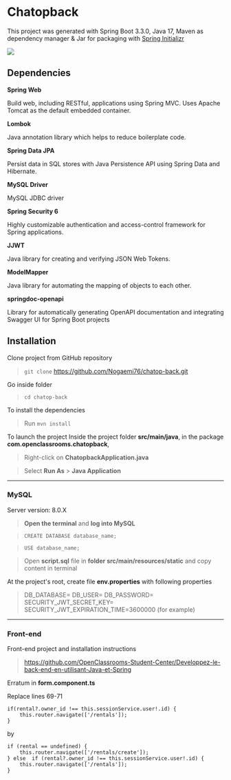 
# Chatopback

This project was generated with Spring Boot 3.3.0, 
Java 17, Maven as dependency manager & Jar for packaging
with [Spring Initializr](https://github.com/spring-io/initializr/)

<img src="https://img.shields.io/badge/Language-Java-orange.svg">

## Dependencies

**Spring Web**

Build web, including RESTful, applications using Spring MVC. Uses Apache Tomcat as the default embedded container.

**Lombok**

Java annotation library which helps to reduce boilerplate code.

**Spring Data JPA**

Persist data in SQL stores with Java Persistence API using Spring Data and Hibernate.

**MySQL Driver**

MySQL JDBC driver

**Spring Security 6**

Highly customizable authentication and access-control framework for Spring applications.

**JJWT**

Java library for creating and verifying JSON Web Tokens.

**ModelMapper** 

Java library for automating the mapping of objects to each other.

**springdoc-openapi** 

Library for automatically generating OpenAPI documentation and integrating Swagger UI for Spring Boot projects

## Installation

Clone project from GitHub repository
> `git clone` https://github.com/Nogaemi76/chatop-back.git

Go inside folder
> `cd chatop-back`

 To install the dependencies
> Run `mvn install`

To launch the project
Inside the project folder **src/main/java**, 
in the package **com.openclassrooms.chatopback**,
> Right-click on **ChatopbackApplication.java**
 
> Select **Run As** > **Java Application**

---
### MySQL
Server version: 8.0.X
>**Open the terminal** and **log into MySQL**

> ```CREATE DATABASE database_name;```

> ```USE database_name;```

> Open **script.sql** file in **folder src/main/resources/static**
> and copy content in terminal

At the project's root,
create file **env.properties** with following properties
>DB_DATABASE=
>DB_USER=
>DB_PASSWORD=
>SECURITY_JWT_SECRET_KEY=
>SECURITY_JWT_EXPIRATION_TIME=3600000 (for example)

---
### Front-end
Front-end project and installation instructions
>  https://github.com/OpenClassrooms-Student-Center/Developpez-le-back-end-en-utilisant-Java-et-Spring

Erratum in **form.component.ts**

Replace lines 69-71 
```
if(rental?.owner_id !== this.sessionService.user!.id) {
	this.router.navigate(['/rentals']);
}
```
by 
```
if (rental == undefined) {
	this.router.navigate(['/rentals/create']);
} else  if (rental?.owner_id !== this.sessionService.user!.id) {
	this.router.navigate(['/rentals']);
}
```
